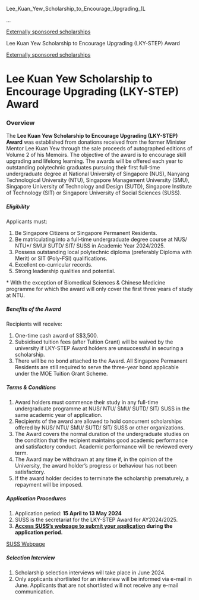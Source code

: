 Lee_Kuan_Yew_Scholarship_to_Encourage_Upgrading_(L



…

 [Externally sponsored scholarships](/admissions/undergraduate/scholarship/external-sponsored) 

Lee Kuan Yew Scholarship to Encourage Upgrading (LKY-STEP) Award

[Externally sponsored scholarships](https://www.sutd.edu.sg/admissions/undergraduate/scholarship/external-sponsored)

Lee Kuan Yew Scholarship to Encourage Upgrading (LKY-STEP) Award
================================================================

### Overview



The **Lee Kuan Yew Scholarship to Encourage Upgrading (LKY-STEP) Award** was established from donations received from the former Minister Mentor Lee Kuan Yew through the sale proceeds of autographed editions of Volume 2 of his Memoirs. The objective of the award is to encourage skill upgrading and lifelong learning. The awards will be offered each year to outstanding polytechnic graduates pursuing their first full-time undergraduate degree at National University of Singapore (NUS), Nanyang Technological University (NTU), Singapore Management University (SMU), Singapore University of Technology and Design (SUTD), Singapore Institute of Technology (SIT) or Singapore University of Social Sciences (SUSS).

##### **Eligibility**

Applicants must:

1. Be Singapore Citizens or Singapore Permanent Residents.
2. Be matriculating into a full-time undergraduate degree course at NUS/ NTU\*/ SMU/ SUTD/ SIT/ SUSS in Academic Year 2024/2025.
3. Possess outstanding local polytechnic diploma (preferably Diploma with Merit) or SIT (Poly-FSI) qualifications.
4. Excellent co-curricular records.
5. Strong leadership qualities and potential.

\* With the exception of Biomedical Sciences & Chinese Medicine programme for which the award will only cover the first three years of study at NTU.

##### **Benefits of the Award**

Recipients will receive:

1. One-time cash award of S$3,500.
2. Subsidised tuition fees (after Tuition Grant) will be waived by the university if LKY-STEP Award holders are unsuccessful in securing a scholarship.
3. There will be no bond attached to the Award. All Singapore Permanent Residents are still required to serve the three-year bond applicable under the MOE Tuition Grant Scheme.



##### **Terms & Conditions**

1. Award holders must commence their study in any full-time undergraduate programme at NUS/ NTU/ SMU/ SUTD/ SIT/ SUSS in the same academic year of application.
2. Recipients of the award are allowed to hold concurrent scholarships offered by NUS/ NTU/ SMU/ SUTD/ SIT/ SUSS or other organizations.
3. The Award covers the normal duration of the undergraduate studies on the condition that the recipient maintains good academic performance and satisfactory conduct. Academic performance will be reviewed every term.
4. The Award may be withdrawn at any time if, in the opinion of the University, the award holder’s progress or behaviour has not been satisfactory.
5. If the award holder decides to terminate the scholarship prematurely, a repayment will be imposed.



##### **Application Procedures**

1. Application period: **15 April to 13 May 2024**
2. SUSS is the secretariat for the LKY-STEP Award for AY2024/2025.
3. **[Access SUSS’s webpage to submit your application](https://www.suss.edu.sg/full-time-undergraduate/admissions/suss-scholarships-awards#LKY-STEP) during the application period.**

[SUSS Webpage](https://www.suss.edu.sg/full-time-undergraduate/admissions/suss-scholarships-awards#LKY-STEP)

 


##### **Selection Interview**

1. Scholarship selection interviews will take place in June 2024.
2. Only applicants shortlisted for an interview will be informed via e-mail in June. Applicants that are not shortlisted will not receive any e-mail communication.

